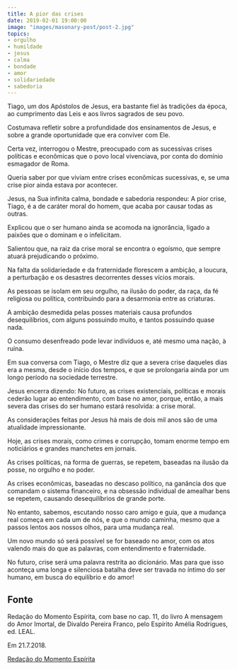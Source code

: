 ```yaml
---
title: A pior das crises
date: 2019-02-01 19:00:00
image: "images/masonary-post/post-2.jpg"
topics: 
- orgulho
- humildade
- jesus
- calma
- bondade
- amor
- solidariedade
- sabedoria
---
```


Tiago, um dos Apóstolos de Jesus, era bastante fiel às tradições da época, ao
cumprimento das Leis e aos livros sagrados de seu povo.

Costumava refletir sobre a profundidade dos ensinamentos de Jesus, e sobre a
grande oportunidade que era conviver com Ele.

Certa vez, interrogou o Mestre, preocupado com as sucessivas crises políticas e
econômicas que o povo local vivenciava, por conta do domínio esmagador de Roma.

Queria saber por que viviam entre crises econômicas sucessivas, e, se uma crise
pior ainda estava por acontecer.

Jesus, na Sua infinita calma, bondade e sabedoria respondeu: A pior crise,
Tiago, é a de caráter moral do homem, que acaba por causar todas as outras.

Explicou que o ser humano ainda se acomoda na ignorância, ligado a paixões que
o dominam e o infelicitam.

Salientou que, na raiz da crise moral se encontra o egoísmo, que sempre atuará
prejudicando o próximo.

Na falta da solidariedade e da fraternidade florescem a ambição, a loucura, a
perturbação e os desastres decorrentes desses vícios morais.

As pessoas se isolam em seu orgulho, na ilusão do poder, da raça, da fé
religiosa ou política, contribuindo para a desarmonia entre as criaturas.

A ambição desmedida pelas posses materiais causa profundos desequilíbrios, com
alguns possuindo muito, e tantos possuindo quase nada.

O consumo desenfreado pode levar indivíduos e, até mesmo uma nação, à ruína.

Em sua conversa com Tiago, o Mestre diz que a severa crise daqueles dias era a
mesma, desde o início dos tempos, e que se prolongaria ainda por um longo
período na sociedade terrestre.

Jesus encerra dizendo: No futuro, as crises existenciais, políticas e morais
cederão lugar ao entendimento, com base no amor, porque, então, a mais severa
das crises do ser humano estará resolvida: a crise moral.

As considerações feitas por Jesus há mais de dois mil anos são de uma
atualidade impressionante.

Hoje, as crises morais, como crimes e corrupção, tomam enorme tempo em
noticiários e grandes manchetes em jornais.

As crises políticas, na forma de guerras, se repetem, baseadas na ilusão da
posse, no orgulho e no poder.

As crises econômicas, baseadas no descaso político, na ganância dos que
comandam o sistema financeiro, e na obsessão individual de amealhar bens se
repetem, causando desequilíbrios de grande porte.

No entanto, sabemos, escutando nosso caro amigo e guia, que a mudança real
começa em cada um de nós, e que o mundo caminha, mesmo que a passos lentos aos
nossos olhos, para uma mudança real.

Um novo mundo só será possível se for baseado no amor, com os atos valendo mais
do que as palavras, com entendimento e fraternidade.

No futuro, crise será uma palavra restrita ao dicionário. Mas para que isso
aconteça uma longa e silenciosa batalha deve ser travada no íntimo do ser
humano, em busca do equilíbrio e do amor!

## Fonte
Redação do Momento Espírita, com base no cap. 11, do livro
A mensagem do Amor Imortal, de Divaldo Pereira Franco,
pelo Espírito Amélia Rodrigues, ed. LEAL.

Em 21.7.2018.


[Redação do Momento Espírita](http://momento.com.br/pt/ler_texto.php?id=5491)
